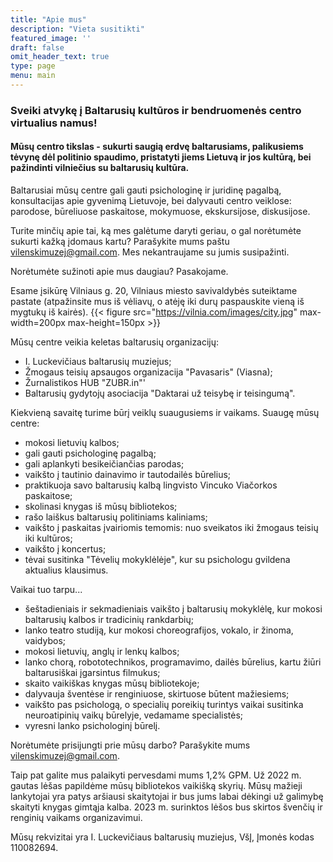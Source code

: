 ```yaml
---
title: "Apie mus"
description: "Vieta susitikti"
featured_image: ''
draft: false
omit_header_text: true
type: page
menu: main
---
```


### Sveiki atvykę į Baltarusių kultūros ir bendruomenės centro virtualius namus!

#### Mūsų centro tikslas - sukurti saugią erdvę baltarusiams, palikusiems tėvynę dėl politinio spaudimo, pristatyti jiems Lietuvą ir jos kultūrą, bei pažindinti vilniečius su baltarusių kultūra.

Baltarusiai mūsų centre gali gauti psichologinę ir juridinę pagalbą, konsultacijas apie gyvenimą Lietuvoje, bei dalyvauti centro veiklose: parodose, būreliuose paskaitose, mokymuose, ekskursijose, diskusijose. 

Turite minčių apie tai, ką mes galėtume daryti geriau, o gal norėtumėte sukurti kažką įdomaus kartu? Parašykite mums paštu vilenskimuzej@gmail.com. Mes nekantraujame su jumis susipažinti.

Norėtumėte sužinoti apie mus daugiau? Pasakojame.

Esame įsikūrę Vilniaus g. 20, Vilniaus miesto savivaldybės suteiktame pastate (atpažinsite mus iš vėliavų, o atėję iki durų paspauskite vieną iš mygtukų iš kairės). 
{{< figure src="https://vilnia.com/images/city.jpg" max-width=200px max-height=150px >}}

Mūsų centre veikia keletas baltarusių organizacijų:

- I. Luckevičiaus baltarusių muziejus;
- Žmogaus teisių apsaugos organizacija "Pavasaris" (Viasna);
- Žurnalistikos HUB "ZUBR.in"'
- Baltarusių gydytojų asociacija "Daktarai už teisybę ir teisingumą".


Kiekvieną savaitę turime būrį veiklų suaugusiems ir vaikams. Suaugę mūsų centre:
- mokosi lietuvių kalbos;
- gali gauti psichologinę pagalbą;
- gali aplankyti besikeičiančias parodas;
- vaikšto į tautinio dainavimo ir tautodailės būrelius;
- praktikuoja savo baltarusių kalbą lingvisto Vincuko Viačorkos paskaitose;
- skolinasi knygas iš mūsų bibliotekos;
- rašo laiškus baltarusių politiniams kaliniams;
- vaikšto į paskaitas įvairiomis temomis: nuo sveikatos iki žmogaus teisių iki kultūros;
- vaikšto į koncertus;
- tėvai susitinka "Tėvelių mokyklėlėje", kur su psichologu gvildena aktualius klausimus.

Vaikai tuo tarpu...
- šeštadieniais ir sekmadieniais vaikšto į baltarusių mokyklėlę, kur mokosi baltarusių kalbos ir tradicinių rankdarbių;
- lanko teatro studiją, kur mokosi choreografijos, vokalo, ir žinoma, vaidybos;
- mokosi lietuvių, anglų ir lenkų kalbos;
- lanko chorą, robototechnikos, programavimo, dailės būrelius, kartu žiūri baltarusiškai įgarsintus filmukus;
- skaito vaikiškas knygas mūsų bibliotekoje;
- dalyvauja šventėse ir renginiuose, skirtuose būtent mažiesiems;
- vaikšto pas psichologą, o specialių poreikių turintys vaikai susitinka neuroatipinių vaikų būrelyje, vedamame specialistės;
- vyresni lanko psichologinį būrelį.

Norėtumėte prisijungti prie mūsų darbo? Parašykite mums vilenskimuzej@gmail.com.

Taip pat galite mus palaikyti pervesdami mums 1,2% GPM. Už 2022 m. gautas lėšas papildėme mūsų bibliotekos vaikišką skyrių. Mūsų mažieji lankytojai yra patys aršiausi skaitytojai ir bus jums labai dėkingi už galimybę skaityti knygas gimtąja kalba. 2023 m. surinktos lėšos bus skirtos švenčių ir renginių vaikams organizavimui.

Mūsų rekvizitai yra I. Luckevičiaus baltarusių muziejus, VšĮ, Įmonės kodas 110082694.

